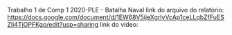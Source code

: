 Trabalho 1 de Comp 1 2020-PLE - Batalha Naval
link do arquivo do relatório: https://docs.google.com/document/d/1EW68V5ijeXgrlyVcAp1ceLLqbZfFuESZli4TjOPFKgo/edit?usp=sharing
link do vídeo: 
